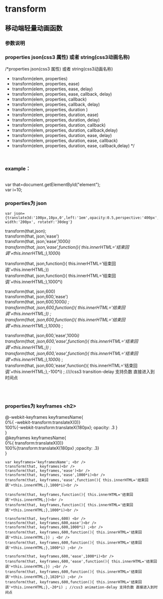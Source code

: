 

  transform
===================================  
  
 移动端轻量动画函数 
-----------------------------------  

    
### 参数说明

    
###  properties json(css3 属性)  或者 string(css3动画名称)
 
/*properties json(css3 属性)  或者 string(css3动画名称)
* transform(elem, properties)
* transform(elem, properties, ease)
* transform(elem, properties, ease, delay)
* transform(elem, properties, ease, callback, delay)
* transform(elem, properties, callback)
* transform(elem, properties, callback, delay)
* transform(elem, properties, duration )
* transform(elem, properties, duration, ease)
* transform(elem, properties, duration, delay)
* transform(elem, properties, duration, callback)
* transform(elem, properties, duration, callback,delay)  
* transform(elem, properties, duration, ease, delay)
* transform(elem, properties, duration, ease, callback)  
* transform(elem, properties, duration, ease, callback,delay)
 */ 
<br /> 
  
### example：
  <br /> 
     var that=document.getElementById("element");
<br /> 
     var i=10;
 
###  properties为 json <br /> 
   
    var json={translate3d:'100px,10px,0',left:'1em',opacity:0.5,perspective:'400px', width:'200px', rotateY:'30deg'}

  

  transform(that,json);<br /> 
  transform(that, json,'ease')<br /> 
  transform(that, json,'ease',1000*i)<br /> 
  transform(that, json,'ease',function(){ this.innerHTML='结束回调'+this.innerHTML;},1000*i)<br /> 
  
  transform(that, json,function(){ this.innerHTML='结束回调'+this.innerHTML;})<br /> 
  transform(that, json,function(){ this.innerHTML='结束回调'+this.innerHTML;},1000*i)<br /> 
  
  transform(that, json,600) <br /> 
  transform(that, json,600,'ease')<br /> 
  transform(that, json,600,1000*i) ;<br /> 
  transform(that, json,600,function(){ this.innerHTML='结束回调'+this.innerHTML;}) ; <br /> 
  transform(that, json,600,function(){ this.innerHTML='结束回调'+this.innerHTML;},1000*i) ;<br /> 
  
  transform(that, json,600,'ease',1000*i)<br /> 
  transform(that, json,600,'ease',function(){ this.innerHTML='结束回调'+this.innerHTML;}) ;<br /> 
  transform(that, json,600,'ease',function(){ this.innerHTML='结束回调'+this.innerHTML;},1000*i) ;<br /> 
  transform(that, json,600,'ease',function(){ this.innerHTML='结束回调'+this.innerHTML;},-100*i) ; ////css3 transition-delay 支持负数 直接进入到时间点
  
<br /> <br /> 

###  properties为 keyframes <h2\><br /> 

@-webkit-keyframes keyframesName{<br /> 
    0%{ -webkit-transform:translateX(0)}<br /> 
    100%{-webkit-transform:translateX(180px); opacity: .3 }<br /> 
} <br /> 
@keyframes keyframesName{<br /> 
    0%{ transform:translateX(0)} <br /> 
    100%{transform:translateX(180px) ;opacity: .3}<br /> 
}
<br /> 

	var keyframes='keyframesName'; <br /> 
	transform(that, keyframes)<br /> 
	transform(that, keyframes,'ease')<br /> 
	transform(that, keyframes,'ease',1000*i)<br /> 
	transform(that, keyframes,'ease',function(){ this.innerHTML='结束回调'+this.innerHTML;},1000*i)<br /> 
	
	transform(that, keyframes,function(){ this.innerHTML='结束回调'+this.innerHTML;})<br /> 
	transform(that, keyframes,function(){ this.innerHTML='结束回调'+this.innerHTML;},1000*i)<br /> 
	
	transform(that, keyframes,600) <br /> 
	transform(that, keyframes,600,ease')<br /> 
	transform(that, keyframes,600,1000*i) ;<br /> 
	transform(that, keyframes,600,function(){ this.innerHTML='结束回调'+this.innerHTML;}) ; <br /> 
	transform(that, keyframes,600,function(){ this.innerHTML='结束回调'+this.innerHTML;},1000*i) ;<br /> 
	
	transform(that, keyframes,600,'ease',1000*i)<br /> 
	transform(that, keyframes,600,'ease',function(){ this.innerHTML='结束回调'+this.innerHTML;}) ;<br /> 
	transform(that, keyframes,600,function(){ this.innerHTML='结束回调'+this.innerHTML;},1020*i) ;<br /> 
	transform(that, keyframes,600,function(){ this.innerHTML='结束回调'+this.innerHTML;},-20*i) ; //css3 animation-delay 支持负数 直接进入到时间点
<br /> 

